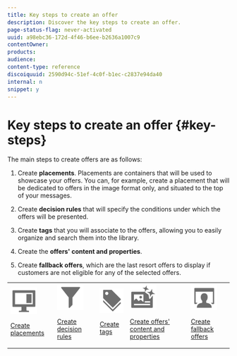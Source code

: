 ```yaml
---
title: Key steps to create an offer
description: Discover the key steps to create an offer.
page-status-flag: never-activated
uuid: a98ebc36-172d-4f46-b6ee-b2636a1007c9
contentOwner:
products:
audience:
content-type: reference
discoiquuid: 2590d94c-51ef-4c0f-b1ec-c2837e94da40
internal: n
snippet: y
---
```


# Key steps to create an offer {#key-steps}

The main steps to create offers are as follows:  

1. Create **placements**.
Placements are containers that will be used to showcase your offers. You can, for example, create a placement that will be dedicated to offers in the image format only, and situated to the top of your messages.

1. Create **decision rules** that will specify the conditions under which the offers will be presented.

1. Create **tags** that you will associate to the offers, allowing you to easily organize and search them into the library.

1. Create the **offers' content and properties**.

1. Create **fallback offers**, which are the last resort offers to display if customers are not eligible for any of the selected offers.

<table>
<tr>
<td><img src="assets/do-not-localize/icon-placement.svg" width="60px"><p><a href="../../offer-library/using/creating-placements.md">Create placements</a></p></td>
<td><img src="assets/do-not-localize/icon-rules.svg" width="60px"><p><a href="../../offer-library/using/creating-decision-rules.md">Create decision rules</a></p></td>
<td><img src="assets/do-not-localize/icon-tags.svg" width="60px"><p><a href="../../offer-library/using/creating-tags.md">Create tags</a></p></td>
<td><img src="assets/do-not-localize/icon-offer.svg" width="60px"><p><a href="../../offer-library/using/creating-personalized-offers.md">Create offers' content and properties</a></p></td>
<td><img src="assets/do-not-localize/icon-fallback.svg" width="60px"><p><a href="../../offer-library/using/creating-fallback-offers.md">Create fallback offers</a></p></td></tr>
</table>
